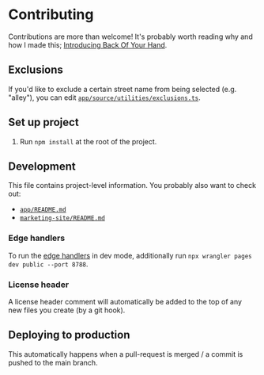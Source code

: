 # Contributing

Contributions are more than welcome! It's probably worth reading why and how I made this; [Introducing Back Of Your Hand](https://adamlynch.com/back-of-your-hand).

## Exclusions

If you'd like to exclude a certain street name from being selected (e.g. "alley"), you can edit [`app/source/utilities/exclusions.ts`](./app/source/utilities/exclusions.ts).

## Set up project

1. Run `npm install` at the root of the project.

## Development

This file contains project-level information. You probably also want to check out:

- [`app/README.md`](./app/README.md)
- [`marketing-site/README.md`](./marketing-site/README.md)

### Edge handlers

To run the [edge handlers](./functions) in dev mode, additionally run `npx wrangler pages dev public --port 8788`.

### License header

A license header comment will automatically be added to the top of any new files you create (by a git hook).

## Deploying to production

This automatically happens when a pull-request is merged / a commit is pushed to the main branch.

